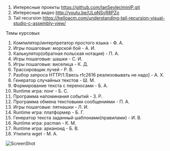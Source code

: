 ﻿1. Интересные проекты
https://github.com/IanSeyler/minIP.git
2. Интересные видео
http://youtu.be/ULqNSvR8PZo
3. Tail recursion
https://helloacm.com/understanding-tail-recursion-visual-studio-c-assembly-view/


Темы курсовых

1. Компилятор/интерпретатор простого языка - Ф. А.
2. Игры пошаговые: морской бой - А. И.
3. Калькулятор(обратная польская нотация) - П. А.
4. Игры пошаговые: шашки - С. И.
5. Игры пошаговые: виселица - К. Д.
6. Трассировщик лучей - Р. В.
7. Разбор запроса HTTP/1.1[весь rfc2616 реализовывать не надо] - А. Х.
8. Генератор случайных текстов - Ш. М.
9. Формирование текста с переносами - Б. А.
10. Runtime игра: понг - Б. С.
11. Программа напоминания событий - З. Р.
12. Программа обмена текстовыми сообщениями - П. А.
13. Игры пошаговые: пятнашки - Л. И.
14. Runtime игра: платформер - Б. Г.
15. Генератор текста заданный шаблонами(правилами) - И. В.
16. Runtime игра: pacman - К. М.
17. Runtime игра: арканоид - Б. В.
18. Утилита wget - М. А.

![ScreenShot](https://pp.vk.me/c621918/v621918908/2a433/AIVwqxbrpOw.jpg)

